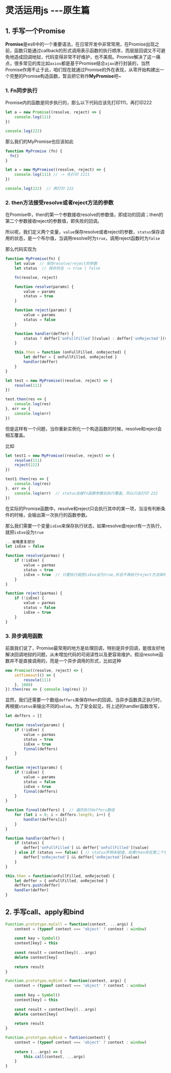 # 灵活运用js ---原生篇

## 1. 手写一个Promise
**Promise**是es6中的一个重要语法，在日常开发中非常常用，在Promise出现之前，函数只能通过callback的形式调用表示函数的执行顺序，而层层回调又不可避免地造成回调地狱，代码变得非常不好维护，也不美观。Promise解决了这一痛点，很多常见的库比如`axios`都是基于Promise结合`ajax`进行封装的，当然Promise作用不止于此，咱们现在就通过Promise的外在表现，从零开始构建出一个完整的Promise构造函数，暂且把它称作**MyPromise**吧~

### 1. Fn同步执行

Promise内的函数是同步执行的，那么以下代码应该先打印111，再打印222

```js
let a = new Promise((resolve, reject) => {
    console.log(111)  
})

console.log(222)
```

那么我们的MyPromise也应该如此

```js
function MyPromise (fn) {
  fn()
}

let a = new MyPromise((resolve, reject) => {
    console.log(111) // -> 先打印 1111
})

console.log(222)  // 再打印 222
```

### 2. then方法接受resolve或者reject方法的参数

在Promise中，then的第一个参数接收resolve的参数值，即成功的回调；then的第二个参数接收reject的参数值，即失败的回调。

所以呢，我们定义两个变量，`value`保存resolve或者reject的参数，`status`保存调用的状态，是一个布尔值，当调用resolve时为`true`，调用reject函数时为`false`

那么代码实现为

```js
function MyPromise(fn) {
    let value  // 保存resolve/reject的参数
    let status  // 保存状态 -> true | false

    fn(resolve, reject)

    function resolve(params) {
        value = params
        status = true
    }

    function reject(params) {
        value = params
        status = false
    }

    function handler(deffer) {
        status ? deffer['onFullFilled'](value) : deffer['onRejected'](value)
    }

    this.then = function (onFullFilled, onRejected) {
        let deffer = { onFullFilled, onRejected }
        handler(deffer)
    }
}

let test = new MyPromise((resolve, reject) => {
    resolve(111)
})

test.then(res => {
    console.log(res)
}, err => {
    console.log(err)
})
```

但是这样有一个问题，当你重新实例化一个构造函数的时候，resolve和reject会相互覆盖。

比如

```js
let test1 = new MyPromise((resolve, reject) => {
	resolve(111)
	reject(222)
})

test1.then(res => {
    console.log(res)
}, err => {
    console.log(err)  // status会被fn函数参数后执行覆盖，所以只会打印 222
})
```

在实际的Promise函数中，resolve和reject只会执行其中的某一项，当没有判断条件的时候，会输出第一次执行的函数参数。

那么我们需要一个变量`isExe`来保存执行状态，如果resolve或reject有一方执行，就把`isExe`设为`true`

```js
...省略重复部分
let isExe = false

function resolve(parmas) {
    if (!isExe) {
        value = parmas
        status = true
        isExe = true  // 只要执行就把isExe设为true,并且不再执行reject方法体的内容
    }
}

function reject(parmas) {
    if (!isExe) {
        value = parmas
        status = false
        isExe = true
    }
}
```

### 3. 异步调用函数

前面我们说了，Promise最常用的地方是处理回调，特别是异步回调，能很友好地解决回调地狱的问题，从未增加代码的可阅读性以及更容易维护。假设resolve函数并不是直接调用的，而是一个异步调用的形式，比如这种

```js
new Promise((resolve, reject) => {
    setTimeout(() => {
        resovle(111)
    }, 1000)
}).then(res => { console.log(res) })
```

显然，我们还需要一个数组`deffers`来保存then的回调，当异步函数真正执行时，再根据`status`来输出不同的`value`。为了安全起见，将上述的handler函数改写，

```js
let deffers = []

function resolve(params) {
    if (!isExe) {
        value = parmas
        status = true
        isExe = true
        finnal(deffers)
    }
}

function reject(params) {
    if (!isExe) {
        value = params
        status = false
        isExe = true
        finnal(deffers)  
    }
}

function finnal(deffers) {  // 遍历执行deffers数组
    for (let i = 0; i < deffers.length; i++) {
        handler(deffers[i])
    }
}

function handler(deffer) {
    if (status) {
        deffer['onFullFilled'] && deffer['onFullFilled'](value)
    } else if (status === false) { // status声明未赋值，如果then存在第二个参数，那么会执行输出undefined，此处增加判断条件可避免这种情况
        deffer['onRejected'] && deffer['onRejected'](value)
    }
}

this.then = function(onFullFilled, onRejected) {
    let deffer = { onFullFilled, onRejected }
    deffers.push(deffer)
    handler(deffer)
}
```

## 2. 手写call、apply和bind

```js
Function.prototype.myCall = function(context, ...args) {
    context = (typeof context === 'object' ? context : window)
    
    const key = Symbol()
    context[key] = this
    
    const result = context[key](...args)
    delete context[key]
    
    return result
}

Function.prototype.myBind = function(context, args) {
    context = (typeof context === 'object' ? context : window)
    
    const key = Symbol()
    context[key] = this
    
    const result = context[key](...args)
    delete context[key]
    
    return result
}

Function.prototype.myBind = funtion(context) {
    context = (typeof context === 'object' ? context : window)
    
    return (...args) => {
        this.call(context, ...args)
    }
}
```


